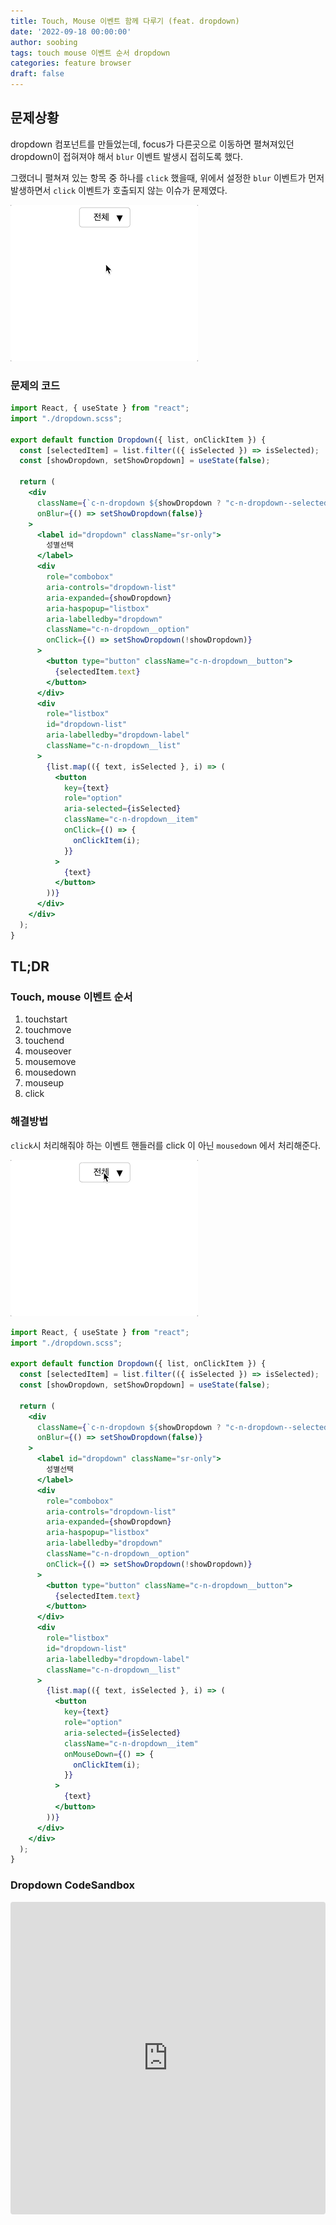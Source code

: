 ```yaml
---
title: Touch, Mouse 이벤트 함께 다루기 (feat. dropdown)
date: '2022-09-18 00:00:00'
author: soobing
tags: touch mouse 이벤트 순서 dropdown
categories: feature browser
draft: false
---
```



## 문제상황

dropdown 컴포넌트를 만들었는데, focus가 다른곳으로 이동하면 펼쳐져있던 dropdown이 접혀져야 해서 `blur` 이벤트 발생시 접히도록 했다.

그랬더니 펼쳐져 있는 항목 중 하나를 `click` 했을때, 위에서 설정한 `blur` 이벤트가 먼저 발생하면서 `click` 이벤트가 호출되지 않는 이슈가 문제였다.

![dropdown_비정상동작.gif](dropdown1.gif)

### 문제의 코드

```jsx
import React, { useState } from "react";
import "./dropdown.scss";

export default function Dropdown({ list, onClickItem }) {
  const [selectedItem] = list.filter(({ isSelected }) => isSelected);
  const [showDropdown, setShowDropdown] = useState(false);

  return (
    <div
      className={`c-n-dropdown ${showDropdown ? "c-n-dropdown--selected" : ""}`}
      onBlur={() => setShowDropdown(false)}
    >
      <label id="dropdown" className="sr-only">
        성별선택
      </label>
      <div
        role="combobox"
        aria-controls="dropdown-list"
        aria-expanded={showDropdown}
        aria-haspopup="listbox"
        aria-labelledby="dropdown"
        className="c-n-dropdown__option"
        onClick={() => setShowDropdown(!showDropdown)}
      >
        <button type="button" className="c-n-dropdown__button">
          {selectedItem.text}
        </button>
      </div>
      <div
        role="listbox"
        id="dropdown-list"
        aria-labelledby="dropdown-label"
        className="c-n-dropdown__list"
      >
        {list.map(({ text, isSelected }, i) => (
          <button
            key={text}
            role="option"
            aria-selected={isSelected}
            className="c-n-dropdown__item"
            onClick={() => {
              onClickItem(i);
            }}
          >
            {text}
          </button>
        ))}
      </div>
    </div>
  );
}
```

## TL;DR

### Touch, mouse 이벤트 순서

1. touchstart
2. touchmove
3. touchend
4. mouseover
5. mousemove
6. mousedown
7. mouseup
8. click

### 해결방법

`click`시 처리해줘야 하는 이벤트 핸들러를 click 이 아닌 `mousedown` 에서 처리해준다.

![dropdown_정상동작.gif](dropdown2.gif)

```jsx
import React, { useState } from "react";
import "./dropdown.scss";

export default function Dropdown({ list, onClickItem }) {
  const [selectedItem] = list.filter(({ isSelected }) => isSelected);
  const [showDropdown, setShowDropdown] = useState(false);

  return (
    <div
      className={`c-n-dropdown ${showDropdown ? "c-n-dropdown--selected" : ""}`}
      onBlur={() => setShowDropdown(false)}
    >
      <label id="dropdown" className="sr-only">
        성별선택
      </label>
      <div
        role="combobox"
        aria-controls="dropdown-list"
        aria-expanded={showDropdown}
        aria-haspopup="listbox"
        aria-labelledby="dropdown"
        className="c-n-dropdown__option"
        onClick={() => setShowDropdown(!showDropdown)}
      >
        <button type="button" className="c-n-dropdown__button">
          {selectedItem.text}
        </button>
      </div>
      <div
        role="listbox"
        id="dropdown-list"
        aria-labelledby="dropdown-label"
        className="c-n-dropdown__list"
      >
        {list.map(({ text, isSelected }, i) => (
          <button
            key={text}
            role="option"
            aria-selected={isSelected}
            className="c-n-dropdown__item"
            onMouseDown={() => {
              onClickItem(i);
            }}
          >
            {text}
          </button>
        ))}
      </div>
    </div>
  );
}
```

### Dropdown CodeSandbox
<iframe src="https://codesandbox.io/embed/dropdown-smrngb?fontsize=14&hidenavigation=1&theme=dark"
     style="width:100%; height:500px; border:0; border-radius: 4px; overflow:hidden;"
     title="dropdown"
     allow="accelerometer; ambient-light-sensor; camera; encrypted-media; geolocation; gyroscope; hid; microphone; midi; payment; usb; vr; xr-spatial-tracking"
     sandbox="allow-forms allow-modals allow-popups allow-presentation allow-same-origin allow-scripts"
   ></iframe>
   
